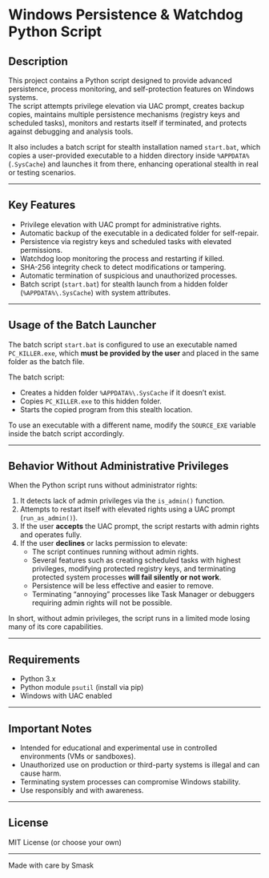 # Windows Persistence & Watchdog Python Script

## Description

This project contains a Python script designed to provide advanced persistence, process monitoring, and self-protection features on Windows systems.  
The script attempts privilege elevation via UAC prompt, creates backup copies, maintains multiple persistence mechanisms (registry keys and scheduled tasks), monitors and restarts itself if terminated, and protects against debugging and analysis tools.

It also includes a batch script for stealth installation named `start.bat`, which copies a user-provided executable to a hidden directory inside `%APPDATA%` (`.SysCache`) and launches it from there, enhancing operational stealth in real or testing scenarios.

---

## Key Features

- Privilege elevation with UAC prompt for administrative rights.  
- Automatic backup of the executable in a dedicated folder for self-repair.  
- Persistence via registry keys and scheduled tasks with elevated permissions.  
- Watchdog loop monitoring the process and restarting if killed.  
- SHA-256 integrity check to detect modifications or tampering.  
- Automatic termination of suspicious and unauthorized processes.  
- Batch script (`start.bat`) for stealth launch from a hidden folder (`%APPDATA%\.SysCache`) with system attributes.

---

## Usage of the Batch Launcher

The batch script `start.bat` is configured to use an executable named `PC_KILLER.exe`, which **must be provided by the user** and placed in the same folder as the batch file.

The batch script:  
- Creates a hidden folder `%APPDATA%\.SysCache` if it doesn’t exist.  
- Copies `PC_KILLER.exe` to this hidden folder.  
- Starts the copied program from this stealth location.

To use an executable with a different name, modify the `SOURCE_EXE` variable inside the batch script accordingly.

---

## Behavior Without Administrative Privileges

When the Python script runs without administrator rights:

1. It detects lack of admin privileges via the `is_admin()` function.  
2. Attempts to restart itself with elevated rights using a UAC prompt (`run_as_admin()`).  
3. If the user **accepts** the UAC prompt, the script restarts with admin rights and operates fully.  
4. If the user **declines** or lacks permission to elevate:  
   - The script continues running without admin rights.  
   - Several features such as creating scheduled tasks with highest privileges, modifying protected registry keys, and terminating protected system processes **will fail silently or not work**.  
   - Persistence will be less effective and easier to remove.  
   - Terminating “annoying” processes like Task Manager or debuggers requiring admin rights will not be possible.

In short, without admin privileges, the script runs in a limited mode losing many of its core capabilities.

---

## Requirements

- Python 3.x  
- Python module `psutil` (install via pip)  
- Windows with UAC enabled

---

## Important Notes

- Intended for educational and experimental use in controlled environments (VMs or sandboxes).  
- Unauthorized use on production or third-party systems is illegal and can cause harm.  
- Terminating system processes can compromise Windows stability.  
- Use responsibly and with awareness.

---

## License

MIT License (or choose your own)

---

Made with care by Smask
